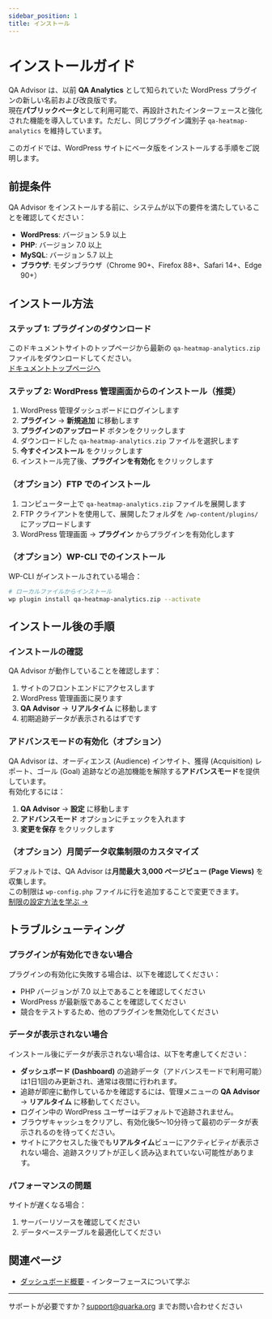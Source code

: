 ```yaml
---
sidebar_position: 1
title: インストール
---
```


# インストールガイド

QA Advisor は、以前 **QA Analytics** として知られていた WordPress プラグインの新しい名前および改良版です。  
現在**パブリックベータ**として利用可能で、再設計されたインターフェースと強化された機能を導入しています。ただし、同じプラグイン識別子 `qa-heatmap-analytics` を維持しています。

このガイドでは、WordPress サイトにベータ版をインストールする手順をご説明します。

## 前提条件

QA Advisor をインストールする前に、システムが以下の要件を満たしていることを確認してください：

- **WordPress**: バージョン 5.9 以上
- **PHP**: バージョン 7.0 以上
- **MySQL**: バージョン 5.7 以上
- **ブラウザ**: モダンブラウザ（Chrome 90+、Firefox 88+、Safari 14+、Edge 90+）

## インストール方法

### ステップ 1: プラグインのダウンロード

このドキュメントサイトのトップページから最新の `qa-heatmap-analytics.zip` ファイルをダウンロードしてください。  
[ドキュメントトップページへ](/)

### ステップ 2: WordPress 管理画面からのインストール（推奨）

1. WordPress 管理ダッシュボードにログインします
2. **プラグイン** → **新規追加** に移動します
3. **プラグインのアップロード** ボタンをクリックします
4. ダウンロードした `qa-heatmap-analytics.zip` ファイルを選択します
5. **今すぐインストール** をクリックします
6. インストール完了後、**プラグインを有効化** をクリックします

### （オプション）FTP でのインストール

1. コンピューター上で `qa-heatmap-analytics.zip` ファイルを展開します
2. FTP クライアントを使用して、展開したフォルダを `/wp-content/plugins/` にアップロードします
3. WordPress 管理画面 → **プラグイン** からプラグインを有効化します

### （オプション）WP-CLI でのインストール

WP-CLI がインストールされている場合：

```bash
# ローカルファイルからインストール
wp plugin install qa-heatmap-analytics.zip --activate
```

## インストール後の手順

### インストールの確認

QA Advisor が動作していることを確認します：
1. サイトのフロントエンドにアクセスします
2. WordPress 管理画面に戻ります
3. **QA Advisor** → **リアルタイム** に移動します
4. 初期追跡データが表示されるはずです

### アドバンスモードの有効化（オプション）

QA Advisor は、オーディエンス (Audience) インサイト、獲得 (Acquisition) レポート、ゴール (Goal) 追跡などの追加機能を解除する**アドバンスモード**を提供しています。  
有効化するには：

1. **QA Advisor** → **設定** に移動します  
2. **アドバンスモード** オプションにチェックを入れます  
3. **変更を保存** をクリックします

### （オプション）月間データ収集制限のカスタマイズ

デフォルトでは、QA Advisor は**月間最大 3,000 ページビュー (Page Views)** を収集します。  
この制限は `wp-config.php` ファイルに行を追加することで変更できます。  
[制限の設定方法を学ぶ →](/docs/user-manual/getting-started/set-data-limit-wpconfig)

## トラブルシューティング

### プラグインが有効化できない場合

プラグインの有効化に失敗する場合は、以下を確認してください：

- PHP バージョンが 7.0 以上であることを確認してください  
- WordPress が最新版であることを確認してください  
- 競合をテストするため、他のプラグインを無効化してください

### データが表示されない場合

インストール後にデータが表示されない場合は、以下を考慮してください：

- **ダッシュボード (Dashboard)** の追跡データ（アドバンスモードで利用可能）は1日1回のみ更新され、通常は夜間に行われます。
- 追跡が即座に動作しているかを確認するには、管理メニューの **QA Advisor** → **リアルタイム** に移動してください。
- ログイン中の WordPress ユーザーはデフォルトで追跡されません。
- ブラウザキャッシュをクリアし、有効化後5〜10分待って最初のデータが表示されるのを待ってください。
- サイトにアクセスした後でも**リアルタイム**ビューにアクティビティが表示されない場合、追跡スクリプトが正しく読み込まれていない可能性があります。

### パフォーマンスの問題

サイトが遅くなる場合：
1. サーバーリソースを確認してください
2. データベーステーブルを最適化してください

## 関連ページ

- [ダッシュボード概要](/docs/user-manual/screens-and-operations/dashboard) - インターフェースについて学ぶ

---

サポートが必要ですか？support@quarka.org までお問い合わせください
